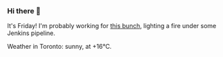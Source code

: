 ### Hi there :wave:

It's Friday! I'm probably working for [this bunch](https://github.com/kohofinancial), lighting a fire under some Jenkins pipeline.

Weather in Toronto: sunny, at +16°C.
